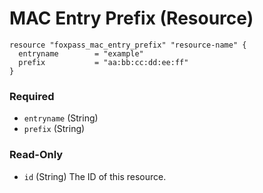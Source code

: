 # MAC Entry Prefix (Resource)

```hcl
resource "foxpass_mac_entry_prefix" "resource-name" {
  entryname        = "example"
  prefix           = "aa:bb:cc:dd:ee:ff"
}
```

### Required

- `entryname` (String)
- `prefix` (String)

### Read-Only

- `id` (String) The ID of this resource.
